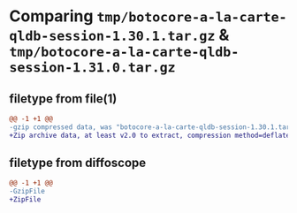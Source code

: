 # Comparing `tmp/botocore-a-la-carte-qldb-session-1.30.1.tar.gz` & `tmp/botocore-a-la-carte-qldb-session-1.31.0.tar.gz`

## filetype from file(1)

```diff
@@ -1 +1 @@
-gzip compressed data, was "botocore-a-la-carte-qldb-session-1.30.1.tar", last modified: Thu Jul  6 01:45:22 2023, max compression
+Zip archive data, at least v2.0 to extract, compression method=deflate
```

## filetype from diffoscope

```diff
@@ -1 +1 @@
-GzipFile
+ZipFile
```

